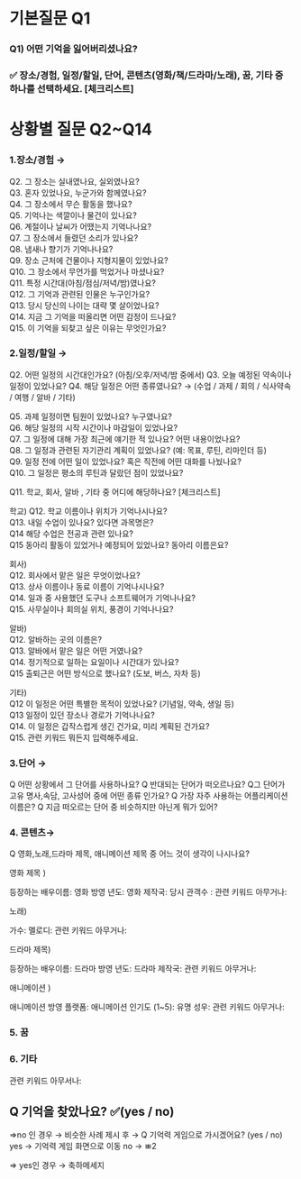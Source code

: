 
<h1>기본질문 Q1</h1>

<h3>Q1) 어떤 기억을 잃어버리셨나요? <h3>
✅ 장소/경험, 일정/할일, 단어, 콘텐츠(영화/책/드라마/노래), 꿈, 기타  중 하나를 선택하세요.  [체크리스트]


<h1>상황별 질문 Q2~Q14</h1>

<h3>1.장소/경험  →</h3>

Q2. 그 장소는 실내였나요, 실외였나요?  
Q3. 혼자 있었나요, 누군가와 함께였나요?  
Q4. 그 장소에서 무슨 활동을 했나요?  
Q5. 기억나는 색깔이나 물건이 있나요?  
Q6. 계절이나 날씨가 어땠는지 기억나나요?  
Q7. 그 장소에서 들렸던 소리가 있나요?  
Q8. 냄새나 향기가 기억나나요?  
Q9. 장소 근처에 건물이나 지형지물이 있었나요?  
Q10. 그 장소에서 무언가를 먹었거나 마셨나요?  
Q11. 특정 시간대(아침/점심/저녁/밤)였나요?  
Q12. 그 기억과 관련된 인물은 누구인가요?  
Q13. 당시 당신의 나이는 대략 몇 살이었나요?  
Q14. 지금 그 기억을 떠올리면 어떤 감정이 드나요?  
Q15. 이 기억을 되찾고 싶은 이유는 무엇인가요?  





<h3>2.일정/할일  →  </h3>  
Q2. 어떤 일정의 시간대인가요? (아침/오후/저녁/밤 중에서)  
Q3. 오늘 예정된 약속이나 일정이 있었나요?  
Q4. 해당 일정은 어떤 종류였나요?   
→ (수업 / 과제 / 회의 / 식사약속 / 여행 / 알바 / 기타)   

Q5. 과제 일정이면 팀원이 있었나요? 누구였나요?    
Q6. 해당 일정의 시작 시간이나 마감일이 있었나요?    
Q7. 그 일정에 대해 가장 최근에 얘기한 적 있나요? 어떤 내용이었나요?    
Q8. 그 일정과 관련된 자기관리 계획이 있었나요? (예: 목표, 루틴, 리마인더 등)    
Q9. 일정 전에 어떤 일이 있었나요? 혹은 직전에 어떤 대화를 나눴나요?  
Q10. 그 일정은 평소의 루틴과 달랐던 점이 있었나요?  

Q11. 학교, 회사, 알바 , 기타  중 어디에 해당하나요? [체크리스트]  

학교)
Q12. 학교 이름이나 위치가 기억나시나요?  
Q13. 내일 수업이 있나요? 있다면 과목명은?    
Q14 해당 수업은 전공과 관련 있나요?     
Q15 동아리 활동이 있었거나 예정되어 있었나요? 동아리 이름은요?    


회사)  
Q12. 회사에서 맡은 일은 무엇이었나요?  
Q13. 상사 이름이나 동료 이름이 기억나시나요?  
Q14. 일과 중 사용했던 도구나 소프트웨어가 기억나나요?  
Q15. 사무실이나 회의실 위치, 풍경이 기억나나요?  



알바)  
Q12. 알바하는 곳의 이름은?  
Q13. 알바에서 맡은 일은 어떤 거였나요?  
Q14. 정기적으로 일하는 요일이나 시간대가 있나요?  
Q15	출퇴근은 어떤 방식으로 했나요? (도보, 버스, 자차 등)  

기타)  
Q12 이 일정은 어떤 특별한 목적이 있었나요? (기념일, 약속, 생일 등)  
Q13 일정이 있던 장소나 경로가 기억나나요?  
Q14. 이 일정은 갑작스럽게 생긴 건가요, 미리 계획된 건가요?  
Q15. 관련 키워드 뭐든지 입력해주세요.  




<h3>3.단어 →   </h3>
Q 어떤 상황에서 그 단어를 사용하나요?
Q 반대되는 단어가 떠오르나요? 
Q그 단어가 고유 명사,속담, 고사성어 중에 어떤 종류 인가요? 
Q 가장 자주 사용하는 어플리케이션 이름은?
Q 지금 떠오르는 단어 중 비슷하지만 아닌게 뭐가 있어? 




<h3>4. 콘텐츠→</h3>
Q 영화,노래,드라마 제목, 애니메이션 제목 중 어느 것이 생각이 나시나요?

영화 제목 )

등장하는 배우이름: 
영화 방영 년도: 
영화 제작국: 
당시 관객수 :
관련 키워드 아무거나:


노래) 

가수:
멜로디:
관련 키워드 아무거나:

드라마 제목)

등장하는 배우이름: 
드라마 방영 년도: 
드라마 제작국: 
관련 키워드 아무거나:

애니메이션 )

애니메이션 방영 플랫폼:
애니메이션 인기도 (1~5):
유명 성우:
관련 키워드 아무거나:



<h3>5. 꿈 </h3>



<h3>6. 기타</h3>
관련 키워드 아무서나: 





<h2>Q 기억을 찾았나요? ✅(yes / no)</h2>
=>no 인 경우  → 비슷한 사례 제시 후 
  → Q 기억력 게임으로 가시겠어요? (yes / no)
   yes → 기억력 게임 화면으로 이동 
   no  → ㅃ2
 
=> yes인 경우 → 축하메세지 



